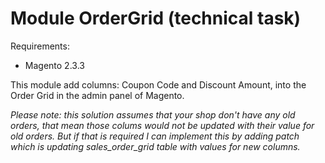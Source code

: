 # Module OrderGrid (technical task)

Requirements:
- Magento 2.3.3

This module add columns: Coupon Code and Discount Amount, into the Order Grid in the admin panel of Magento.

_Please note: this solution assumes that your shop don't have any old orders, that mean those colums would not be updated with their value for old orders. But if that is required I can implement this by adding patch which is updating sales_order_grid table with values for new columns._
